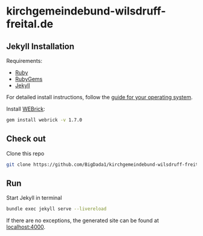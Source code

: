 # kirchgemeindebund-wilsdruff-freital.de

## Jekyll Installation

Requirements:
- [Ruby](https://www.ruby-lang.org/en/downloads/)
- [RubyGems](https://rubygems.org/pages/download)
- [Jekyll](https://jekyllrb.com/)

For detailed install instructions, follow the [guide for your operating system](https://jekyllrb.com/docs/installation/#guides).

Install [WEBrick](https://rubygems.org/gems/webrick/versions/1.7.0):
```bash
gem install webrick -v 1.7.0
```

## Check out

Clone this repo
```bash
git clone https://github.com/BigDada1/kirchgemeindebund-wilsdruff-freital.de.git
```

## Run

Start Jekyll in terminal
```bash
bundle exec jekyll serve --livereload
```
If there are no exceptions, the generated site can be found at [localhost:4000](http://localhost:4000).
